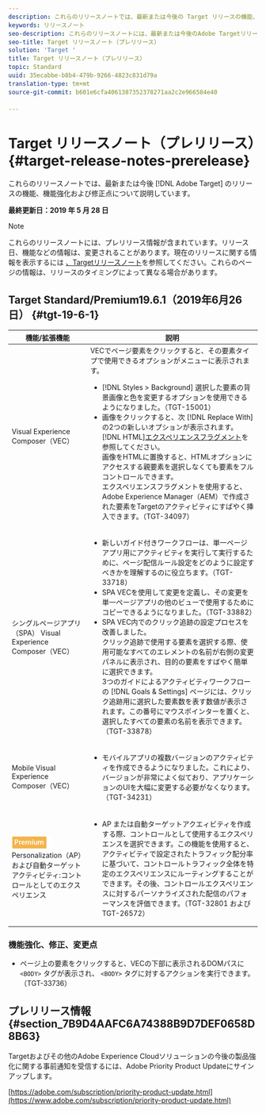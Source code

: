 ```yaml
---
description: これらのリリースノートでは、最新または今後の Target リリースの機能、機能強化、修正および既知の問題について説明します。
keywords: リリースノート
seo-description: これらのリリースノートには、最新または今後のAdobe Targetリリースの機能、機能強化、修正および既知の問題に関する情報が記載されています
seo-title: Target リリースノート（プレリリース）
solution: 'Target '
title: Target リリースノート（プレリリース）
topic: Standard
uuid: 35ecabbe-b8b4-479b-9266-4823c831d79a
translation-type: tm+mt
source-git-commit: b601e6cfa4061387352378271aa2c2e966584e40

---
```



# Target リリースノート（プレリリース）{#target-release-notes-prerelease}

これらのリリースノートでは、最新または今後 [!DNL Adobe Target] のリリースの機能、機能強化および修正点について説明しています。

**最終更新日：2019 年 5 月 28 日**

>[!NOTE]
>
>これらのリリースノートには、プレリリース情報が含まれています。リリース日、機能などの情報は、変更されることがあります。現在のリリースに関する情報を表示するには [、Targetリリースノート](release-notes.md)を参照してください。これらのページの情報は、リリースのタイミングによって異なる場合があります。

## Target Standard/Premium19.6.1（2019年6月26日） {#tgt-19-6-1}

| 機能/拡張機能 | 説明 |
| --- | --- |
| Visual Experience Composer（VEC） | VECでページ要素をクリックすると、その要素タイプで使用できるオプションがメニューに表示されます。 <ul><li>[!DNL Styles > Background] 選択した要素の背景画像と色を変更するオプションを使用できるようになりました。（TGT-15001）</li><li>画像をクリックすると、次 [!DNL Replace With]の2つの新しいオプションが表示されます。 [!DNL HTML][エクスペリエンスフラグメント](/help/c-experiences/c-manage-content/aem-experience-fragments.md)を参照してください。<br> 画像をHTMLに置換すると、HTMLオプションにアクセスする親要素を選択しなくても要素をフルコントロールできます。<br>エクスペリエンスフラグメントを使用すると、Adobe Experience Manager（AEM）で作成された要素をTargetのアクティビティにすばやく挿入できます。（TGT-34097）</li></ul> |
| シングルページアプリ（SPA） Visual Experience Composer（VEC） | <ul><li>新しいガイド付きワークフローは、単一ページアプリ用にアクティビティを実行して実行するために、ページ配信ルール設定をどのように設定すべきかを理解するのに役立ちます。（TGT-33718）</li><li>SPA VECを使用して変更を定義し、その変更を単一ページアプリの他のビューで使用するためにコピーできるようになりました。（TGT-33882）</li><li>SPA VEC内でのクリック追跡の設定プロセスを改善しました。<br>クリック追跡で使用する要素を選択する際、使用可能なすべてのエレメントの名前が右側の変更パネルに表示され、目的の要素をすばやく簡単に選択できます。<br>3つのガイドによるアクティビティワークフローの [!DNL Goals & Settings] ページには、クリック追跡用に選択した要素数を表す数値が表示されます。この番号にマウスポインターを置くと、選択したすべての要素の名前を表示できます。（TGT-33878） </li></ul> |
| Mobile Visual Experience Composer（VEC） | <ul><li>モバイルアプリの複数バージョンのアクティビティを作成できるようになりました。これにより、バージョンが非常によく似ており、アプリケーションのUIを大幅に変更する必要がなくなります。（TGT-34231）</li></ul> |
| ![Premium BadgeAutomated](/help/assets/premium.png)<br>Personalization（AP）および自動ターゲットアクティビティ:コントロールとしてのエクスペリエンス | <ul><li>AP または自動ターゲットアクエィビティを作成する際、コントロールとして使用するエクスペリエンスを選択できます。この機能を使用すると、アクティビティで設定されたトラフィック配分率に基づいて、コントロールトラフィック全体を特定のエクスペリエンスにルーティングすることができます。その後、コントロールエクスペリエンスに対するパーソナライズされた配信のパフォーマンスを評価できます。（TGT-32801 および TGT-26572）</li></ul> |

### 機能強化、修正、変更点

* ページ上の要素をクリックすると、VECの下部に表示されるDOMパスに `<BODY>` タグが表示され、 `<BODY>` タグに対するアクションを実行できます。（TGT-33736）

## プレリリース情報 {#section_7B9D4AAFC6A74388B9D7DEF0658D8B63}

Targetおよびその他のAdobe Experience Cloudソリューションの今後の製品強化に関する事前通知を受信するには、Adobe Priority Product Updateにサインアップします。

[https://adobe.com/subscription/priority-product-update.html](https://www.adobe.com/subscription/priority-product-update.html)
